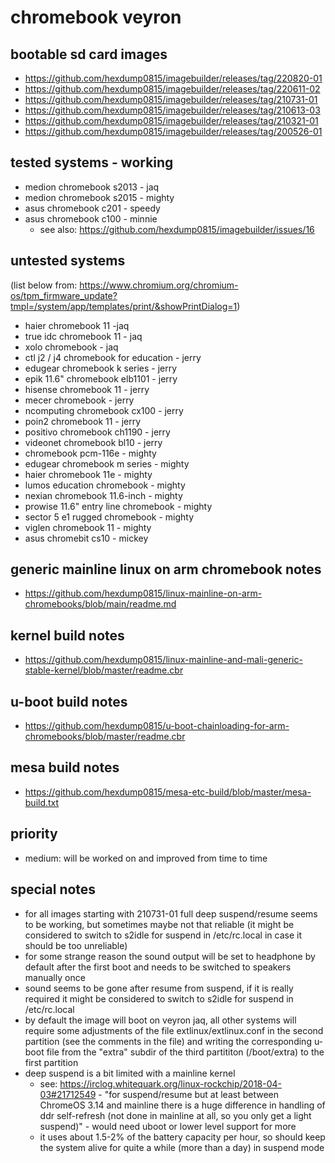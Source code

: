 # chromebook veyron

## bootable sd card images

- https://github.com/hexdump0815/imagebuilder/releases/tag/220820-01
- https://github.com/hexdump0815/imagebuilder/releases/tag/220611-02
- https://github.com/hexdump0815/imagebuilder/releases/tag/210731-01
- https://github.com/hexdump0815/imagebuilder/releases/tag/210613-03
- https://github.com/hexdump0815/imagebuilder/releases/tag/210321-01
- https://github.com/hexdump0815/imagebuilder/releases/tag/200526-01

## tested systems - working

- medion chromebook s2013 - jaq
- medion chromebook s2015 - mighty
- asus chromebook c201 - speedy
- asus chromebook c100 - minnie
  - see also: https://github.com/hexdump0815/imagebuilder/issues/16

## untested systems

(list below from: https://www.chromium.org/chromium-os/tpm_firmware_update?tmpl=/system/app/templates/print/&showPrintDialog=1)

- haier chromebook 11 -jaq
- true idc chromebook 11 - jaq
- xolo chromebook - jaq
- ctl j2 / j4 chromebook for education - jerry
- edugear chromebook k series - jerry
- epik 11.6" chromebook elb1101 - jerry
- hisense chromebook 11 - jerry
- mecer chromebook - jerry
- ncomputing chromebook cx100 - jerry
- poin2 chromebook 11 - jerry
- positivo chromebook ch1190 - jerry
- videonet chromebook bl10 - jerry
- chromebook pcm-116e - mighty
- edugear chromebook m series - mighty
- haier chromebook 11e - mighty
- lumos education chromebook - mighty
- nexian chromebook 11.6-inch - mighty
- prowise 11.6" entry line chromebook - mighty
- sector 5 e1 rugged chromebook - mighty
- viglen chromebook 11 - mighty
- asus chromebit cs10 - mickey

## generic mainline linux on arm chromebook notes

- https://github.com/hexdump0815/linux-mainline-on-arm-chromebooks/blob/main/readme.md

## kernel build notes

- https://github.com/hexdump0815/linux-mainline-and-mali-generic-stable-kernel/blob/master/readme.cbr

## u-boot build notes

- https://github.com/hexdump0815/u-boot-chainloading-for-arm-chromebooks/blob/master/readme.cbr

## mesa build notes

- https://github.com/hexdump0815/mesa-etc-build/blob/master/mesa-build.txt

## priority

- medium: will be worked on and improved from time to time

## special notes

- for all images starting with 210731-01 full deep suspend/resume seems to be working, but sometimes maybe not that reliable (it might be considered to switch to s2idle for suspend in /etc/rc.local in case it should be too unreliable)
- for some strange reason the sound output will be set to headphone by default after the first boot and needs to be switched to speakers manually once
- sound seems to be gone after resume from suspend, if it is really required it might be considered to switch to s2idle for suspend in
/etc/rc.local
- by default the image will boot on veyron jaq, all other systems will require some adjustments of the file extlinux/extlinux.conf in the second partition (see the comments in the file) and writing the corresponding u-boot file from the "extra" subdir of the third partititon (/boot/extra) to the first partition
- deep suspend is a bit limited with a mainline kernel
  - see: https://irclog.whitequark.org/linux-rockchip/2018-04-03#21712549 - "for suspend/resume but at least between ChromeOS 3.14 and mainline there is a huge difference in handling of ddr self-refresh (not done in mainline at all, so you only get a light suspend)" - would need uboot or lower level support for more
  - it uses about 1.5-2% of the battery capacity per hour, so should keep the system alive for quite a while (more than a day) in suspend mode
